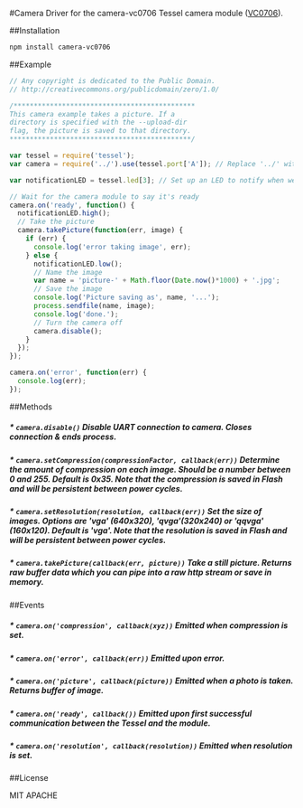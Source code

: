 #Camera
Driver for the camera-vc0706 Tessel camera module ([VC0706](http://www.southernstars.com/skycube/files/VC0706.pdf)).

##Installation
```sh
npm install camera-vc0706
```

##Example
```js
// Any copyright is dedicated to the Public Domain.
// http://creativecommons.org/publicdomain/zero/1.0/

/*********************************************
This camera example takes a picture. If a
directory is specified with the --upload-dir
flag, the picture is saved to that directory.
*********************************************/

var tessel = require('tessel');
var camera = require('../').use(tessel.port['A']); // Replace '../' with 'camera-vc0706' in your own code

var notificationLED = tessel.led[3]; // Set up an LED to notify when we're taking a picture

// Wait for the camera module to say it's ready
camera.on('ready', function() {
  notificationLED.high();
  // Take the picture
  camera.takePicture(function(err, image) {
    if (err) {
      console.log('error taking image', err);
    } else {
      notificationLED.low();
      // Name the image
      var name = 'picture-' + Math.floor(Date.now()*1000) + '.jpg';
      // Save the image
      console.log('Picture saving as', name, '...');
      process.sendfile(name, image);
      console.log('done.');
      // Turn the camera off
      camera.disable();
    }
  });
});

camera.on('error', function(err) {
  console.log(err);
});
```

##Methods

##### * `camera.disable()` Disable UART connection to camera. Closes connection & ends process.

##### * `camera.setCompression(compressionFactor, callback(err))` Determine the amount of compression on each image. Should be a number between 0 and 255. Default is 0x35. Note that the compression is saved in Flash and will be persistent between power cycles.

##### * `camera.setResolution(resolution, callback(err))` Set the size of images. Options are 'vga' (640x320), 'qvga'(320x240) or 'qqvga' (160x120). Default is 'vga'. Note that the resolution is saved in Flash and will be persistent between power cycles.

##### * `camera.takePicture(callback(err, picture))` Take a still picture. Returns raw buffer data which you can pipe into a raw http stream or save in memory.

##Events

##### * `camera.on('compression', callback(xyz))` Emitted when compression is set.

##### * `camera.on('error', callback(err))` Emitted upon error.

##### * `camera.on('picture', callback(picture))` Emitted when a photo is taken. Returns buffer of image.

##### * `camera.on('ready', callback())` Emitted upon first successful communication between the Tessel and the module.

##### * `camera.on('resolution', callback(resolution))` Emitted when resolution is set.

##License

MIT
APACHE
